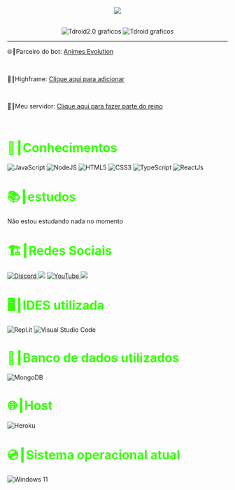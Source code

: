 <style>
        .body {
            background-color: #161B22;
        }
        .titles {
            color: #35ff00;
        }
</style>
<script src="../scripts/copy.js"></script>
<!-- BLOG-POST-LIST:START -->
<p align="center">
    <img src="https://discord.c99.nl/widget/theme-4/570700558533656586.png" />
</p>

<p align="center">
    <br>
    <img src="https://github-readme-stats.vercel.app/api?username=Tdroid20&show_icons=true&custom_title=Tdroid2.0%20Droid%20Tech%20Company®&title_color=35ff00&bg_color=161B22&text_color=11bbb2&count_private=true&icon_color=35ff00&border_color=161B22"
            alt="Tdroid2.0 graficos" />
    <img src="https://github-readme-stats.vercel.app/api/top-langs/?username=Tdroid20&layout=compact&title_color=35ff00&bg_color=161B22&text_color=11bbb2&count_private=true&icon_color=11bbb2&border_color=161B22&show_icons=true&custom_title=Linguagens mais usadas"
            alt="Tdroid graficos " />

</p>
<hr>

<p>
    🌐┃Parceiro do bot: <a href="https://discord.gg/animesbrasil">Animes Evolution</a>
</p>
<br>
<p>
    🤖┃Highframe: <a
        href="https://discord.com/oauth2/authorize?client_id=901168812563525702&permissions=2147483647&scope=bot%20applications.commands">Clique
        aqui para adicionar</a>
</p>
<br>
<p>
    🏰┃Meu servidor: <a href="https://discord.gg/NMv9a2dzHb">Clique aqui para fazer parte do reino</a>
</p>

<br>
<h1 class="titles">📑┃Conhecimentos</h1>
<div styles="display: flex;">
    <img alt="JavaScript"
            src="https://img.shields.io/badge/javascript-%23323330.svg?style=for-the-badge&logo=javascript&logoColor=%23F7DF1E" />
    <img alt="NodeJS"
            src="https://img.shields.io/badge/node.js-%2343853D.svg?style=for-the-badge&logo=node.js&logoColor=white" />
    <img alt="HTML5"
            src="https://img.shields.io/badge/html5-%23E34F26.svg?style=for-the-badge&logo=html5&logoColor=white" />
    <img alt="CSS3"
            src="https://img.shields.io/badge/css3-%231572B6.svg?style=for-the-badge&logo=css3&logoColor=white" />
    <img alt="TypeScript"
            src="https://img.shields.io/badge/typescript-%23007ACC.svg?style=for-the-badge&logo=typescript&logoColor=white" />
    <img alt="ReactJs"
            src="https://img.shields.io/badge/ReactJs-%2320232a.svg?style=for-the-badge&logo=react&logoColor=%2361DAFB" />
</div>
<h1 class="titles">📚┃estudos </h1>
<p>Não estou estudando nada no momento</p>
<h1 class="titles">🏗️┃Redes Sociais</h1>

<a href="https://discord.gg/NMv9a2dzHb">
    <img alt="Discord"
            src="https://img.shields.io/badge/Discord-%237289DA.svg?style=for-the-badge&logo=discord&logoColor=white" />
</a>
<a onCLick="copyToClipBoard()">
    <img src="https://img.shields.io/badge/PSN-%230070D1.svg?style=for-the-badge&logo=Playstation&logoColor=white">
</a>
<a href="https://youtube.com/c/tdroid20youtuber">
    <img alt="YouTube"
            src="https://img.shields.io/badge/T droid 2.0-%23FF0000.svg?style=for-the-badge&logo=YouTube&logoColor=white" />
</a>
<a href="https://steamcommunity.com/id/Tdroid20/">
    <img src="https://img.shields.io/badge/steam-%23000000.svg?style=for-the-badge&logo=steam&logoColor=white" />
</a>
<h1 class="titles">🖥️┃IDES utilizada</h1>
<img alt="Repl.it"
        src="https://img.shields.io/badge/Repl.it-%230D101E.svg?style=for-the-badge&logo=Replit&logoColor=white" />
<img alt="Visual Studio Code"
        src="https://img.shields.io/badge/VisualStudioCode-0078d7.svg?style=for-the-badge&logo=visual-studio-code&logoColor=white" />
<h1 class="titles">💾┃Banco de dados utilizados</h1>
<img alt="MongoDB"
        src="https://img.shields.io/badge/MongoDB-%234ea94b.svg?style=for-the-badge&logo=mongodb&logoColor=white" />

<h1 class="titles">🌐┃Host</h1>
<img alt="Heroku"
        src="https://img.shields.io/badge/heroku-%23430098.svg?style=for-the-badge&logo=heroku&logoColor=white">

<h1 class="titles">💿┃Sistema operacional atual</h1>
<img alt="Windows 11"
        src="https://img.shields.io/badge/Windows-0078D6?style=for-the-badge&logo=windows&logoColor=white" />

<!-- BLOG-POST-LIST:END -->